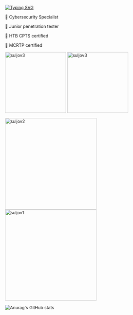 [![Typing SVG](https://readme-typing-svg.herokuapp.com?font=Butcherman&weight=200&duration=3000&pause=1000&color=9C0000&background=5D20FF00&random=true&width=442&lines=It's+you+versus+yourself)](https://git.io/typing-svg)

💎 Cybersecurity Specialist

💎 Junior penetration tester

💎 HTB CPTS certified

💎 MCRTP certified


[<img src="https://academy.hackthebox.com/storage/badges/htb-certified-penetration-testing-specialist.png" alt="suljov3" style="width: 200px;">](https://www.credly.com/earner/earned/badge/095972c3-5f86-4ca4-8c95-f5af0f498304)
[<img src="https://images.credly.com/images/2ce15d62-caa1-45e5-8b3b-2b1f80b39cc5/blob" alt="suljov3" style="width: 200px;">](https://www.credly.com/earner/earned/badge/08cae1c0-1fe2-48c6-bf58-9cfcef8a97c7)

[<img src="https://tryhackme-badges.s3.amazonaws.com/suljov.png" alt="suljov2" style="width: 300px;">](https://tryhackme.com/p/suljov)
[<img src="https://www.hackthebox.eu/badge/image/432163" alt="suljov1" style="width: 300px;">](https://app.hackthebox.com/profile/432163)

![Anurag's GitHub stats](https://github-readme-stats.vercel.app/api?username=suljov&show_icons=true&theme=dracula)


